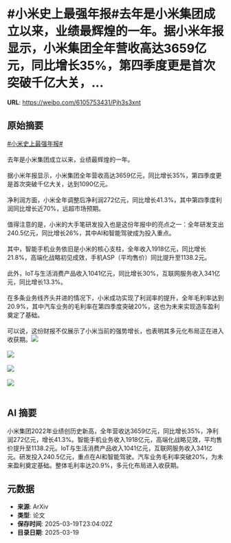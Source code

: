# #小米史上最强年报#去年是小米集团成立以来，业绩最辉煌的一年。据小米年报显示，小米集团全年营收高达3659亿元，同比增长35%，第四季度更是首次突破千亿大关，...

**URL**: https://weibo.com/6105753431/Pjh3s3xnt

## 原始摘要

<a href="https://m.weibo.cn/search?containerid=231522type%3D1%26t%3D10%26q%3D%23%E5%B0%8F%E7%B1%B3%E5%8F%B2%E4%B8%8A%E6%9C%80%E5%BC%BA%E5%B9%B4%E6%8A%A5%23&amp;extparam=%23%E5%B0%8F%E7%B1%B3%E5%8F%B2%E4%B8%8A%E6%9C%80%E5%BC%BA%E5%B9%B4%E6%8A%A5%23" data-hide=""><span class="surl-text">#小米史上最强年报#</span></a><br><br>去年是小米集团成立以来，业绩最辉煌的一年。<br><br>据小米年报显示，小米集团全年营收高达3659亿元，同比增长35%，第四季度更是首次突破千亿大关，达到1090亿元。<br><br>净利润方面，小米全年调整后净利润272亿元，同比增长41.3%，其中第四季度利润同比增长近70%，远超市场预期。<br><br>值得注意的是，小米的大手笔研发投入也是这份年报中的亮点之一：全年研发支出240.5亿元，同比增长26%，其中AI和智能驾驶成为投入重点。<br><br>其中，智能手机业务依旧是小米的核心支柱，全年收入1918亿元，同比增长21.8%，高端化战略初见成效，手机ASP（平均售价）同比提升至1138.2元。<br><br>此外，IoT与生活消费产品收入1041亿元，同比增长30%，互联网服务收入341亿元，同比增长13.3%。<br><br>在多条业务线齐头并进的情况下，小米成功实现了利润率的提升，全年毛利率达到20.9%，其中汽车业务的毛利率在第四季度突破20%，这也为未来实现造车盈利奠定了基础。<br><br>可以说，这份财报不仅展示了小米当前的强势增长，也表明其多元化布局正在进入收获期。<img style="" src="https://tvax1.sinaimg.cn/large/006Fd7o3gy1hzmbx2gg8qj30o40k8431.jpg" referrerpolicy="no-referrer"><br><br><img style="" src="https://tvax2.sinaimg.cn/large/006Fd7o3gy1hzmbx3g4amj30m60dwdhm.jpg" referrerpolicy="no-referrer"><br><br><img style="" src="https://tvax2.sinaimg.cn/large/006Fd7o3gy1hzmbx4yz3xj30lg0ej75s.jpg" referrerpolicy="no-referrer"><br><br><img style="" src="https://tvax4.sinaimg.cn/large/006Fd7o3gy1hzmbx6fgegj30rz0fntck.jpg" referrerpolicy="no-referrer"><br><br>

## AI 摘要

小米集团2022年业绩创历史新高，全年营收达3659亿元，同比增长35%，净利润272亿元，增长41.3%。智能手机业务收入1918亿元，高端化战略见效，平均售价提升至1138.2元。IoT与生活消费产品收入1041亿元，互联网服务收入341亿元。研发投入240.5亿元，重点在AI和智能驾驶。汽车业务毛利率突破20%，为未来盈利奠定基础。整体毛利率达20.9%，多元化布局进入收获期。

## 元数据

- **来源**: ArXiv
- **类型**: 论文
- **保存时间**: 2025-03-19T23:04:02Z
- **目录日期**: 2025-03-19
